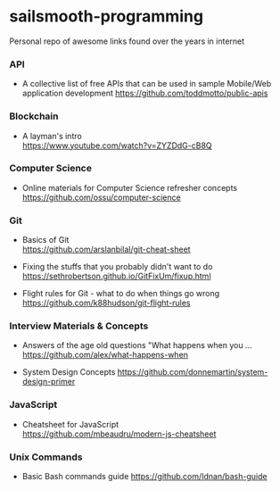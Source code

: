 # sailsmooth-programming
Personal repo of awesome links found over the years in internet


### API
* A collective list of free APIs that can be used in sample Mobile/Web application development 
https://github.com/toddmotto/public-apis


### Blockchain 
* A layman's intro  
https://www.youtube.com/watch?v=ZYZDdG-cB8Q


### Computer Science
* Online materials for Computer Science refresher concepts  
https://github.com/ossu/computer-science


### Git 
* Basics of Git  
https://github.com/arslanbilal/git-cheat-sheet

  
* Fixing the stuffs that you probably didn't want to do  
https://sethrobertson.github.io/GitFixUm/fixup.html

* Flight rules for Git - what to do when things go wrong  
https://github.com/k88hudson/git-flight-rules

  
### Interview Materials & Concepts  
* Answers of the age old questions "What happens when you ...  
https://github.com/alex/what-happens-when

* System Design Concepts
https://github.com/donnemartin/system-design-primer

  
### JavaScript  
* Cheatsheet for JavaScript  
https://github.com/mbeaudru/modern-js-cheatsheet


### Unix Commands
* Basic Bash commands guide
https://github.com/Idnan/bash-guide




